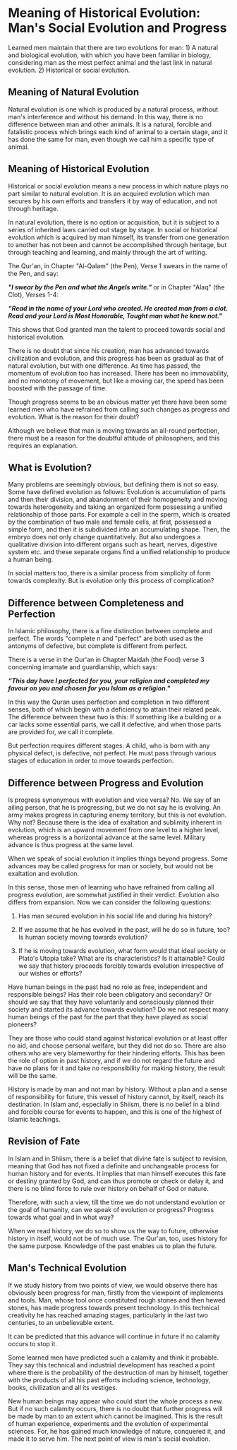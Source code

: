 Meaning of Historical Evolution: Man's Social Evolution and Progress
====================================================================

Learned men maintain that there are two evolutions for man: 1) A natural
and biological evolution, with which you have been familiar in biology,
considering man as the most perfect animal and the last link in natural
evolution. 2) Historical or social evolution.

Meaning of Natural Evolution
----------------------------

Natural evolution is one which is produced by a natural process, without
man's interference and without his demand. In this way, there is no
difference between man and other animals. It is a natural, forcible and
fatalistic process which brings each kind of animal to a certain stage,
and it has done the same for man, even though we call him a specific
type of animal.

Meaning of Historical Evolution
-------------------------------

Historical or social evolution means a new process in which nature plays
no part similar to natural evolution. It is an acquired evolution which
man secures by his own efforts and transfers it by way of education, and
not through heritage.

In natural evolution, there is no option or acquisition, but it is
subject to a series of inherited laws carried out stage by stage. In
social or historical evolution which is acquired by man himself, its
transfer from one generation to another has not been and cannot be
accomplished through heritage, but through teaching and learning, and
mainly through the art of writing.

The Qur'an, in Chapter "Al-Qalam" (the Pen), Verse 1 swears in the name
of the Pen, and say:

***"I swear by the Pen and what the Angels write."*** or in Chapter
"Alaq" (the Clot), Verses 1-4:

***“Read in the name of your Lord who created. He created man from a
clot.***
***Read and your Lord is Most Honorable, Taught man what he knew
not."***

This shows that God granted man the talent to proceed towards social and
historical evolution.

There is no doubt that since his creation, man has advanced towards
civilization and evolution, and this progress has been as gradual as
that of natural evolution, but with one difference. As time has passed,
the momentum of evolution too has increased. There has been no
immovability, and no monotony of movement, but like a moving car, the
speed has been boosted with the passage of time.

Though progress seems to be an obvious matter yet there have been some
learned men who have refrained from calling such changes as progress and
evolution. What is the reason for their doubt?

Although we believe that man is moving towards an all-round perfection,
there must be a reason for the doubtful attitude of philosophers, and
this requires an explanation.

What is Evolution?
------------------

Many problems are seemingly obvious, but defining them is not so easy.
Some have defined evolution as follows: Evolution is accumulation of
parts and then their division, and abandonment of their homogeneity and
moving towards heterogeneity and taking an organized form possessing a
unified relationship of those parts. For example a cell in the sperm,
which is created by the combination of two male and female cells, at
first, possessed a simple form, and then it is subdivided into an
accumulating shape. Then, the embryo does not only change
quantitatively. But also undergoes a qualitative division into different
organs such as heart, nerves, digestive system etc. and these separate
organs find a unified relationship to produce a human being.

In social matters too, there is a similar process from simplicity of
form towards complexity. But is evolution only this process of
complication?

Difference between Completeness and Perfection
----------------------------------------------

In Islamic philosophy, there is a fine distinction between complete and
perfect. The words "complete n and "perfect" are both used as the
antonyms of defective, but complete is different from perfect.

There is a verse in the Qur'an in Chapter Maidah (the Food) verse 3
concerning imamate and guardianship, which says:

***“This day have I perfected for you, your religion and completed my
favour on you and chosen for you Islam as a religion."***

In this way the Quran uses perfection and completion in two different
senses, both of which begin with a deficiency to attain their related
peak. The difference between these two is this: If something like a
building or a car lacks some essential parts, we call it defective, and
when those parts are provided for, we call it complete.

But perfection requires different stages. A child, who is born with any
physical defect, is defective, not perfect. He must pass through various
stages of education in order to move towards perfection.

Difference between Progress and Evolution
-----------------------------------------

Is progress synonymous with evolution and vice versa? No. We say of an
ailing person, that he is progressing, but we do not say he is evolving.
An army makes progress in capturing enemy territory, but this is not
evolution. Why not? Because there is the idea of exaltation and
sublimity inherent in evolution, which is an upward movement from one
level to a higher level, whereas progress is a horizontal advance at the
same level. Military advance is thus progress at the same level.

When we speak of social evolution it implies things beyond progress.
Some advances may be called progress for man or society, but would not
be exaltation and evolution.

In this sense, those men of learning who have refrained from calling all
progress evolution, are somewhat justified in their verdict. Evolution
also differs from expansion. Now we can consider the following
questions:

1. Has man secured evolution in his social life and during his history?

2. If we assume that he has evolved in the past, will he do so in
future, too? Is human society moving towards evolution?

3. If he is moving towards evolution, what form would that ideal society
or Plato's Utopia take? What are its characteristics? Is it attainable?
Could we say that history proceeds forcibly towards evolution
irrespective of our wishes or efforts?

Have human beings in the past had no role as free, independent and
responsible beings? Has their role been obligatory and secondary? Or
should we say that they have voluntarily and consciously planned their
society and started its advance towards evolution? Do we not respect
many human beings of the past for the part that they have played as
social pioneers?

They are those who could stand against historical evolution or at least
offer no aid, and choose personal welfare, but they did not do so. There
are also others who are very blameworthy for their hindering efforts.
This has been the role of option in past history, and if we do not
regard the future and have no plans for it and take no responsibility
for making history, the result will be the same.

History is made by man and not man by history. Without a plan and a
sense of responsibility for future, this vessel of history cannot, by
itself, reach its destination. In Islam and, especially in Shiism, there
is no belief in a blind and forcible course for events to happen, and
this is one of the highest of Islamic teachings.

Revision of Fate
----------------

In Islam and in Shiism, there is a belief that divine fate is subject to
revision, meaning that God has not fixed a definite and unchangeable
process for human history and for events. It implies that man himself
executes this fate or destiny granted by God, and can thus promote or
check or delay it, and there is no blind force to rule over history on
behalf of God or nature.

Therefore, with such a view, till the time we do not understand
evolution or the goal of humanity, can we speak of evolution or
progress? Progress towards what goal and in what way?

When we read history, we do so to show us the way to future, otherwise
history in itself, would not be of much use. The Qur'an, too, uses
history for the same purpose. Knowledge of the past enables us to plan
the future.

Man's Technical Evolution
-------------------------

If we study history from two points of view, we would observe there has
obviously been progress for man, firstly from the viewpoint of
implements and tools. Man, whose tool once constituted rough stones and
then hewed stones, has made progress towards present technology. In this
technical creativity he has reached amazing stages, particularly in the
last two centuries, to an unbelievable extent.

It can be predicted that this advance will continue in future if no
calamity occurs to stop it.

Some learned men have predicted such a calamity and think it probable.
They say this technical and industrial development has reached a point
where there is the probability of the destruction of man by himself,
together with the products of all his past efforts including science,
technology, books, civilization and all its vestiges.

New human beings may appear who could start the whole process a new. But
if no such calamity occurs, there is no doubt that further progress will
be made by man to an extent which cannot be imagined. This is the result
of human experience, experiments and the evolution of experimental
sciences. For, he has gained much knowledge of nature, conquered it, and
made it to serve him.
The next point of view is man's social evolution.


